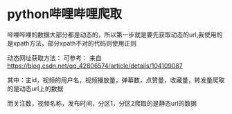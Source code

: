 # python哔哩哔哩爬取

哔哩哔哩的数据大部分都是动态的，所以第一步就是要先获取动态的url,我使用的是xpath方法，部分xpath不对的代码则使用正则

动态网址获取方法：
 可参考：
来自 <https://blog.csdn.net/qq_42806574/article/details/104109087>

其中：主id，视频的用户名，视频播放量，弹幕数，点赞量，收藏量，转发量爬取的是动态url上的数据
     
  而关注数，视频名称，发布时间，分区1，分区2爬取的是静态url的数据


